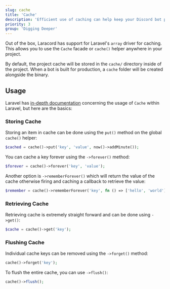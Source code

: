```yaml
---
slug: cache
title: 'Cache'
description: 'Efficient use of caching can help keep your Discord bot performant.'
priority: 3
group: 'Digging Deeper'
---
```


Out of the box, Laracord has support for Laravel's `array` driver for caching. This allows you to use the `Cache` facade or `cache()` helper anywhere in your project.

By default, the project cache will be stored in the `cache/` directory inside of the project. When a bot is built for production, a `cache` folder will be created alongside the binary.

## Usage

Laravel has [in-depth documentation](https://laravel.com/docs/11.x/cache) concerning the usage of `Cache` within Laravel, but here are the basics:

### Storing Cache

Storing an item in cache can be done using the `put()` method on the global `cache()` helper:

```php
$cached = cache()->put('key', 'value', now()->addMinute());
```

You can cache a key forever using the `->forever()` method:

```php
$forever = cache()->forever('key', 'value');
```

Another option is `->rememberForever()` which will return the value of the cache otherwise firing and caching a callback to retrieve the value:

```php
$remember = cache()->rememberForever('key', fn () => ['hello', 'world']);
```

### Retrieving Cache

Retrieving cache is extremely straight forward and can be done using `->get()`:

```php
$cache = cache()->get('key');
```

### Flushing Cache

Individual cache keys can be removed using the `->forget()` method:

```php
cache()->forget('key');
```

To flush the entire cache, you can use `->flush()`:

```php
cache()->flush();
```
